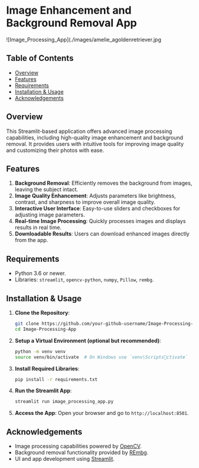 
# Image Enhancement and Background Removal App

![Image_Processing_App](./images/amelie_agoldenretriever.jpg

## Table of Contents
- [Overview](#overview)
- [Features](#features)
- [Requirements](#requirements)
- [Installation & Usage](#installation--usage)
- [Acknowledgements](#acknowledgements)

## Overview

This Streamlit-based application offers advanced image processing capabilities, including high-quality image enhancement and background removal. It provides users with intuitive tools for improving image quality and customizing their photos with ease.

## Features
1. **Background Removal**: Efficiently removes the background from images, leaving the subject intact.
2. **Image Quality Enhancement**: Adjusts parameters like brightness, contrast, and sharpness to improve overall image quality.
3. **Interactive User Interface**: Easy-to-use sliders and checkboxes for adjusting image parameters.
4. **Real-time Image Processing**: Quickly processes images and displays results in real time.
5. **Downloadable Results**: Users can download enhanced images directly from the app.

## Requirements

- Python 3.6 or newer.
- Libraries: `streamlit`, `opencv-python`, `numpy`, `Pillow`, `rembg`.

## Installation & Usage

1. **Clone the Repository**:
    ```bash
    git clone https://github.com/your-github-username/Image-Processing-App.git
    cd Image-Processing-App
    ```

2. **Setup a Virtual Environment (optional but recommended)**:
    ```bash
    python -m venv venv
    source venv/bin/activate  # On Windows use `venv\Scriptsctivate`
    ```

3. **Install Required Libraries**:
    ```bash
    pip install -r requirements.txt
    ```

4. **Run the Streamlit App**:
    ```bash
    streamlit run image_processing_app.py 
    ```

5. **Access the App**: Open your browser and go to `http://localhost:8501`.

## Acknowledgements

- Image processing capabilities powered by [OpenCV](https://opencv.org/).
- Background removal functionality provided by [REmbg](https://github.com/danielgatis/rembg).
- UI and app development using [Streamlit](https://www.streamlit.io/).

